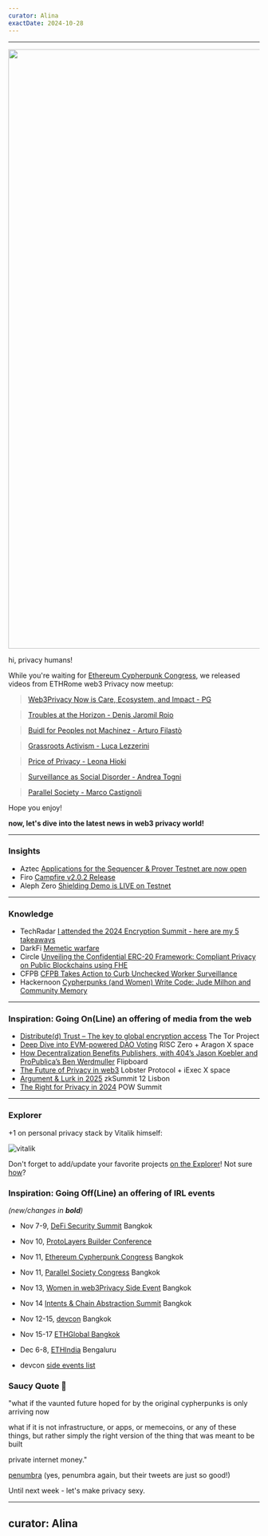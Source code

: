 ```yaml
---
curator: Alina
exactDate: 2024-10-28
---
```


<!--
### Insights

### Knowledge

### Inspiration

### Inspiration: Going On(Line) an offering of media from the web

### Inspiration: Going Off(Line) an offering of IRL events 

### Explorer 

### Saucy Quote
-->

---

<img width="1200" alt="" src="https://raw.githubusercontent.com/web3privacy/news/refs/heads/main/data/img/web3privacy%20rome%20meetup%20by%20jensei.png">


hi, privacy humans! 


While you're waiting for [Ethereum Cypherpunk Congress](https://lu.ma/w3pn-meetup-devcon7), we released videos from ETHRome web3 Privacy now meetup:

> [Web3Privacy Now is Care, Ecosystem, and Impact - PG](https://www.youtube.com/watch?v=m_pxws316eU&list=PLSsVHWrO8Yh0pE_hcoiZHPhI0Pn24BlrL&index=1)

> [Troubles at the Horizon - Denis Jaromil Roio](https://www.youtube.com/watch?v=lJpFsnaAHXM&list=PLSsVHWrO8Yh0pE_hcoiZHPhI0Pn24BlrL&index=2)

> [Buidl for Peoples not Machinez - Arturo Filastò](https://www.youtube.com/watch?v=qMNSKPArl-k&list=PLSsVHWrO8Yh0pE_hcoiZHPhI0Pn24BlrL&index=3)

> [Grassroots Activism - Luca Lezzerini](https://www.youtube.com/watch?v=Qj7bvcdZzio&list=PLSsVHWrO8Yh0pE_hcoiZHPhI0Pn24BlrL&index=4)

> [Price of Privacy - Leona Hioki ](https://www.youtube.com/watch?v=gw5YlrMCZq0&list=PLSsVHWrO8Yh0pE_hcoiZHPhI0Pn24BlrL&index=5)

> [Surveillance as Social Disorder - Andrea Togni](https://www.youtube.com/watch?v=7V66HWx76Nc&list=PLSsVHWrO8Yh0pE_hcoiZHPhI0Pn24BlrL&index=6)

> [Parallel Society - Marco Castignoli](https://www.youtube.com/watch?v=s-v43r6i8y8&list=PLSsVHWrO8Yh0pE_hcoiZHPhI0Pn24BlrL&index=7)

Hope you enjoy! 

**now, let's dive into the latest news in web3 privacy world!**

---

### Insights
- Aztec [Applications for the Sequencer & Prover Testnet are now open](https://docs.google.com/forms/d/18Jdvuz40VdUOilIWH5SfynawDrbuIsa5cr1PSbbn-nw/viewform?ts=66fc6078&edit_requested=true)
- Firo [Campfire v2.0.2 Release](https://x.com/firoorg/status/1850954790672748638)
- Aleph Zero [Shielding Demo is LIVE on Testnet](https://x.com/Aleph__Zero/status/1846958055470387531)


---

### Knowledge
- TechRadar [I attended the 2024 Encryption Summit - here are my 5 takeaways](https://www.techradar.com/computing/computing-security/i-attended-the-2024-encryption-summit-here-are-my-5-takeaways)
- DarkFi [Memetic warfare](https://dark.fi/insights/memetic-warfare.html)
- Circle [Unveiling the Confidential ERC-20 Framework: Compliant Privacy on Public Blockchains using FHE](https://www.circle.com/blog/confidential-erc-20-framework-for-compliant-on-chain-privacy)
- CFPB [CFPB Takes Action to Curb Unchecked Worker Surveillance](https://www.consumerfinance.gov/about-us/newsroom/cfpb-takes-action-to-curb-unchecked-worker-surveillance/)
- Hackernoon [Cypherpunks (and Women) Write Code: Jude Milhon and Community Memory](https://hackernoon.com/cypherpunks-and-women-write-code-jude-milhon-and-community-memory)
---


### Inspiration: Going On(Line) an offering of media from the web
- [Distribute(d) Trust – The key to global encryption access](https://www.youtube.com/watch?v=r-wgsjyQlLs) The Tor Project
- [Deep Dive into EVM-powered DAO Voting](https://x.com/RiscZero/status/1848740969543258617) RISC Zero + Aragon X space
- [How Decentralization Benefits Publishers, with 404’s Jason Koebler and ProPublica’s Ben Werdmuller](https://www.youtube.com/watch?app=desktop&v=SonR-X8Sg-I) Flipboard
- [The Future of Privacy in web3](https://x.com/iEx_ec/status/1850928206549049644) Lobster Protocol + iExec X space
- [Argument & Lurk in 2025](https://www.youtube.com/watch?v=SzAkoyJtgjg) zkSummit 12 Lisbon
- [The Right for Privacy in 2024](https://www.youtube.com/watch?v=OIiLJAvtgXU) POW Summit

---

### Explorer 

+1 on personal privacy stack by Vitalik himself: 

![vitalik](https://github.com/user-attachments/assets/41dde377-5ac5-4821-8c8a-deaff116e684)

Don't forget to add/update your favorite projects [on the Explorer](https://explorer.web3privacy.info/project/create)!
Not sure [how](https://mirror.xyz/0x0f1F3DAf416B74DB3DE55Eb4D7513a80F4841073/Ri2ZMIq6Os-ZKQyT_l6a5F1-gJURySvvwNRKzBvNpWM)?


### Inspiration: Going Off(Line) an offering of IRL events 
*(new/changes in **bold**)*

* Nov 7-9, [DeFi Security Summit](https://defisecuritysummit.org/) Bangkok
* Nov 10, [ProtoLayers Builder Conference](https://lu.ma/p67wtc4v?tk=Mikrv2)
* Nov 11, [Ethereum Cypherpunk Congress](https://congress.web3privacy.info/) Bangkok
* Nov 11, [Parallel Society Congress](https://psc.logos.co/) Bangkok
* Nov 13, [Women in web3Privacy Side Event](https://lu.ma/jgpu1m09) Bangkok
* Nov 14 [Intents & Chain Abstraction Summit](https://lu.ma/m1cpw7am) Bangkok
* Nov 12-15, [devcon](https://devcon.org/en/) Bangkok
* Nov 15-17 [ETHGlobal Bangkok](https://ethglobal.com/events/bangkok)
* Dec 6-8, [ETHIndia](https://ethindia2024.devfolio.co/) Bengaluru

* devcon [side events list](https://lu.ma/devcon)


### Saucy Quote 🥫

"what if the vaunted future hoped for by the original cypherpunks is only arriving now

what if it is not infrastructure, or apps, or memecoins, or any of these things, but rather simply the right version of the thing that was meant to be built

private internet money."

[penumbra](https://x.com/penumbrazone/status/1850420619373846559)
(yes, penumbra again, but their tweets are just so good!)

Until next week - let's make privacy sexy. 

---
curator: Alina
---
